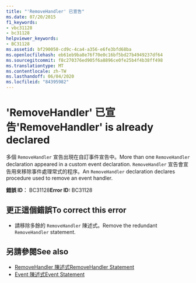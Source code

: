 ```yaml
---
title: "'RemoveHandler' 已宣告"
ms.date: 07/20/2015
f1_keywords:
- vbc31128
- bc31128
helpviewer_keywords:
- BC31128
ms.assetid: bf290050-cd9c-4ca4-a356-e6fe3bfd68ba
ms.openlocfilehash: eb61eb9ba8e76f70e0c16bf5bd27b4949237df64
ms.sourcegitcommit: f8c270376ed905f6a8896ce0fe25b4f4b38ff498
ms.translationtype: MT
ms.contentlocale: zh-TW
ms.lasthandoff: 06/04/2020
ms.locfileid: "84395982"
---
```

# <a name="removehandler-is-already-declared"></a><span data-ttu-id="b1654-102">'RemoveHandler' 已宣告</span><span class="sxs-lookup"><span data-stu-id="b1654-102">'RemoveHandler' is already declared</span></span>
<span data-ttu-id="b1654-103">多個 `RemoveHandler` 宣告出現在自訂事件宣告中。</span><span class="sxs-lookup"><span data-stu-id="b1654-103">More than one `RemoveHandler` declaration appeared in a custom event declaration.</span></span> <span data-ttu-id="b1654-104">`RemoveHandler` 宣告會宣告用來移除事件處理常式的程序。</span><span class="sxs-lookup"><span data-stu-id="b1654-104">An `RemoveHandler` declaration declares procedure used to remove an event handler.</span></span>  
  
 <span data-ttu-id="b1654-105">**錯誤 ID︰** BC31128</span><span class="sxs-lookup"><span data-stu-id="b1654-105">**Error ID:** BC31128</span></span>  
  
## <a name="to-correct-this-error"></a><span data-ttu-id="b1654-106">更正這個錯誤</span><span class="sxs-lookup"><span data-stu-id="b1654-106">To correct this error</span></span>  
  
- <span data-ttu-id="b1654-107">請移除多餘的 `RemoveHandler` 陳述式。</span><span class="sxs-lookup"><span data-stu-id="b1654-107">Remove the redundant `RemoveHandler` statement.</span></span>  
  
## <a name="see-also"></a><span data-ttu-id="b1654-108">另請參閱</span><span class="sxs-lookup"><span data-stu-id="b1654-108">See also</span></span>

- [<span data-ttu-id="b1654-109">RemoveHandler 陳述式</span><span class="sxs-lookup"><span data-stu-id="b1654-109">RemoveHandler Statement</span></span>](../language-reference/statements/removehandler-statement.md)
- [<span data-ttu-id="b1654-110">Event 陳述式</span><span class="sxs-lookup"><span data-stu-id="b1654-110">Event Statement</span></span>](../language-reference/statements/event-statement.md)
